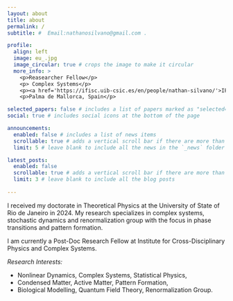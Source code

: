 ```yaml
---
layout: about
title: about
permalink: /
subtitle: #  Email:nathanosilvano@gmail.com .

profile:
  align: left
  image: eu_.jpg
  image_circular: true # crops the image to make it circular
  more_info: >
    <p>Reasearcher Fellow</p>
    <p> Complex Systems</p>
    <p><a href='https://ifisc.uib-csic.es/en/people/nathan-silvano/'>IFISC - (CSIC-UIB)</a> </p>
    <p>Palma de Mallorca, Spain</p>

selected_papers: false # includes a list of papers marked as "selected={true}"
social: true # includes social icons at the bottom of the page

announcements:
  enabled: false # includes a list of news items
  scrollable: true # adds a vertical scroll bar if there are more than 3 news items
  limit: 5 # leave blank to include all the news in the `_news` folder

latest_posts:
  enabled: false
  scrollable: true # adds a vertical scroll bar if there are more than 3 new posts items
  limit: 3 # leave blank to include all the blog posts
  
---
```

I received my doctorate in Theoretical Physics at the University of State of Rio de Janeiro in 2024.
My research specializes in complex systems, stochastic dynamics and renormalization group with the focus in phase transitions and pattern formation.

I am currently a Post-Doc Research Fellow at Institute for Cross-Disciplinary Physics and Complex Systems.

_Research Interests:_
  - Nonlinear Dynamics, Complex Systems, Statistical Physics,
  - Condensed Matter, Active Matter, Pattern Formation,
  - Biological Modelling, Quantum Field Theory, Renormalization Group.

